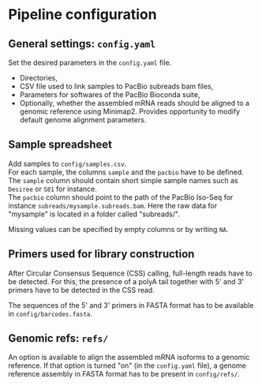 # Pipeline configuration 

## General settings: `config.yaml` 

Set the desired parameters in the `config.yaml` file. 
- Directories,    
- CSV file used to link samples to PacBio subreads bam files,  
- Parameters for softwares of the PacBio Bioconda suite,
- Optionally, whether the assembled mRNA reads should be aligned to a genomic reference using Minimap2. Provides opportunity to modify default genome alignment parameters. 

## Sample spreadsheet

Add samples to `config/samples.csv`.   
For each sample, the columns `sample` and the `pacbio` have to be defined. 
The `sample` column should contain short simple sample names such as `Desiree` or `S81` for instance.   
The `pacbio` column should point to the path of the PacBio Iso-Seq for instance `subreads/mysample.subreads.bam`. Here the raw data for "mysample" is located in a folder called "subreads/".  

Missing values can be specified by empty columns or by writing `NA`.

## Primers used for library construction

After Circular Consensus Sequence (CSS) calling, full-length reads have to be detected. For this, the presence of a polyA tail  together with 5' and 3' primers have to be detected in the CSS read.  

The sequences of the 5' and 3' primers in FASTA format has to be available in `config/barcodes.fasta`.

## Genomic refs: `refs/`

An option is available to align the assembled mRNA isoforms to a genomic reference. If that option is turned "on" (in the `config.yaml` file), a genome reference assembly in FASTA format has to be present in `config/refs/`.  





